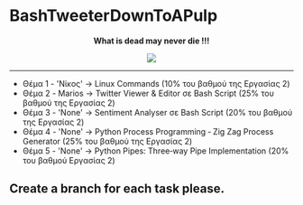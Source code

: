 # BashTweeterDownToAPulp

<p align="center">
 <b>What is dead may never die !!!</b>
</p>

<p align="center">
  <img src="https://user-images.githubusercontent.com/66788358/209719520-fe172908-9027-459e-9c61-8e394abce28e.jpg" />
</p>

---

- Θέμα 1 - 'Νίκος'       -> Linux Commands (10% του βαθμού της Εργασίας 2)
- Θέμα 2 - Marios       -> Twitter Viewer & Editor σε Bash Script (25% του βαθμού της Εργασίας 2)
- Θέμα 3 - 'None'       -> Sentiment Analyser σε Bash Script (20% του βαθμού της Εργασίας 2)
- Θέμα 4 - 'None'       -> Python Process Programming ‐ Zig Zag Process Generator (25% του βαθμού της Εργασίας 2)
- Θέμα 5 - 'None'       -> Python Pipes: Three‐way Pipe Implementation (20% του βαθμού Εργασίας 2)

<h2><b>Create a branch for each task please.</b></h2>
